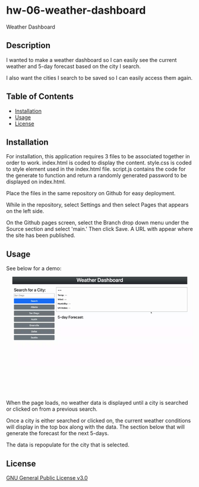 # hw-06-weather-dashboard

Weather Dashboard

## Description

I wanted to make a weather dashboard so I can easily see the current weather and 5-day forecast based on the city I search.

I also want the cities I search to be saved so I can easily access them again.


## Table of Contents

- [Installation](#installation)
- [Usage](#usage)
- [License](#license)

## Installation

For installation, this application requires 3 files to be associated together in order to work. 
index.html is coded to display the content.
style.css is coded to style element used in the index.html file.
script.js contains the code for the generate to function and return a randomly generated password to be displayed on index.html.

Place the files in the same repository on Github for easy deployment.

While in the repository, select Settings and then select Pages that appears on the left side. 

On the Github pages screen, select the Branch drop down menu under the Source section and select 'main.' Then click Save. A URL with appear where the site has been published.

## Usage

See below for a demo:

![Screen Capture](./images/Weather%20Dashboard.gif)

When the page loads, no weather data is displayed until a city is searched or clicked on from a previous search.

Once a city is either searched or clicked on, the current weather conditions will display in the top box along with the data. The section below that will generate the forecast for the next 5-days. 

The data is repopulate for the city that is selected.

## License

[GNU General Public License v3.0](/COPYING.txt)


